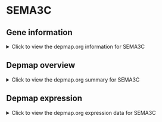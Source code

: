 <h1>SEMA3C</h1>

<h2>Gene information</h2>
<details>
  <summary>Click to view the depmap.org information for SEMA3C</summary>
  <iframe src="https://depmap.org/portal/gene/SEMA3C?tab=about" style="border:none;width:100%;height:800px"></iframe>
</details>

<h2>Depmap overview</h2>
<details>
  <summary>Click to view the depmap.org summary for SEMA3C</summary>
  <iframe src="https://depmap.org/portal/gene/SEMA3C?tab=overview" style="border:none;width:100%;height:800px"></iframe>
</details>

<h2>Depmap expression</h2>
<details>
  <summary>Click to view the depmap.org expression data for SEMA3C</summary>
  <iframe src="https://depmap.org/portal/gene/SEMA3C?tab=characterization" style="border:none;width:100%;height:800px"></iframe>
</details>


<!--
<h2>Reactome Pathway diagram</h2>
PNAME
-->


